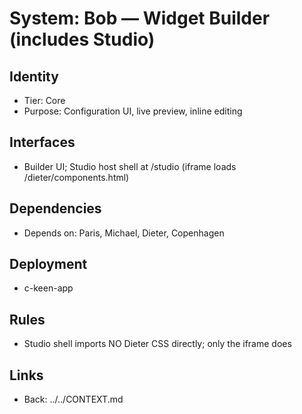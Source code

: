 # System: Bob — Widget Builder (includes Studio)
## Identity
- Tier: Core
- Purpose: Configuration UI, live preview, inline editing
## Interfaces
- Builder UI; Studio host shell at /studio (iframe loads /dieter/components.html)
## Dependencies
- Depends on: Paris, Michael, Dieter, Copenhagen
## Deployment
- c-keen-app
## Rules
- Studio shell imports NO Dieter CSS directly; only the iframe does
## Links
- Back: ../../CONTEXT.md
